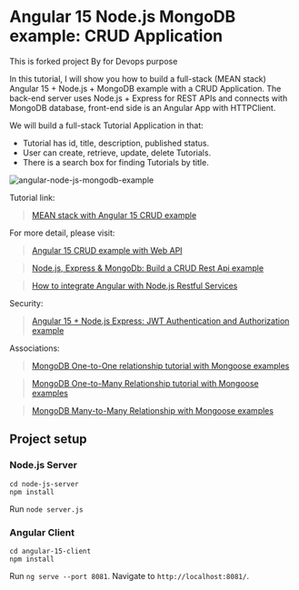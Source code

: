 # Angular 15 Node.js MongoDB example: CRUD Application
This is forked project By for Devops purpose 


In this tutorial, I will show you how to build a full-stack (MEAN stack) Angular 15 + Node.js + MongoDB example with a CRUD Application. The back-end server uses Node.js + Express for REST APIs and connects with MongoDB database, front-end side is an Angular App with HTTPClient.

We will build a full-stack Tutorial Application in that:
- Tutorial has id, title, description, published status.
- User can create, retrieve, update, delete Tutorials.
- There is a search box for finding Tutorials by title.

![angular-node-js-mongodb-example](angular-node-js-mongodb-example.png)

Tutorial link: 

> [MEAN stack with Angular 15 CRUD example](https://www.bezkoder.com/angular-15-node-js-express-mongodb/)

For more detail, please visit:
> [Angular 15 CRUD example with Web API](https://www.bezkoder.com/angular-15-crud-example/)

> [Node.js, Express & MongoDb: Build a CRUD Rest Api example](https://www.bezkoder.com/node-express-mongodb-crud-rest-api/)

> [How to integrate Angular with Node.js Restful Services](https://www.bezkoder.com/integrate-angular-12-node-js/)

Security:
> [Angular 15 + Node.js Express: JWT Authentication and Authorization example](https://www.bezkoder.com/node-js-angular-15-jwt-auth/)

Associations:
> [MongoDB One-to-One relationship tutorial with Mongoose examples](https://www.bezkoder.com/mongoose-one-to-one-relationship-example/)

> [MongoDB One-to-Many Relationship tutorial with Mongoose examples](https://www.bezkoder.com/mongoose-one-to-many-relationship/)

> [MongoDB Many-to-Many Relationship with Mongoose examples](https://www.bezkoder.com/mongodb-many-to-many-mongoose/)

## Project setup

### Node.js Server
```
cd node-js-server
npm install
```
Run `node server.js`

### Angular Client
```
cd angular-15-client
npm install
```

Run `ng serve --port 8081`. Navigate to `http://localhost:8081/`.

